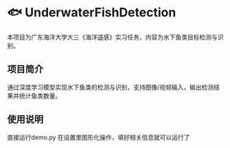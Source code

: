 # 🐟 UnderwaterFishDetection

本项目为广东海洋大学大三《海洋遥感》实习任务，内容为水下鱼类目标检测与识别。

## 项目简介

通过深度学习模型实现水下鱼类的检测与识别，支持图像/视频输入，输出检测结果并统计鱼类数量。

## 使用说明
直接运行demo.py
在设置里图形化操作，填好相关信息就可以运行了

